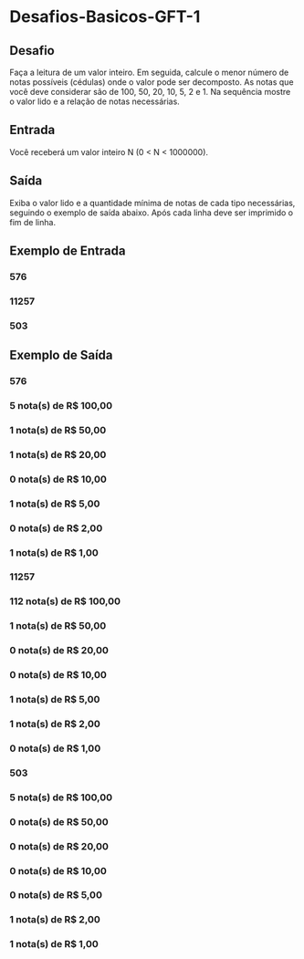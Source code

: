 # Desafios-Basicos-GFT-1

## Desafio
Faça a leitura de um valor inteiro. Em seguida, calcule o menor número de notas possíveis (cédulas) onde o valor pode ser decomposto. As notas que você deve considerar são de 100, 50, 20, 10, 5, 2 e 1. Na sequência mostre o valor lido e a relação de notas necessárias.

## Entrada
Você receberá um valor inteiro N (0 < N < 1000000).

## Saída
Exiba o valor lido e a quantidade mínima de notas de cada tipo necessárias, seguindo o exemplo de saída abaixo. Após cada linha deve ser imprimido o fim de linha.

 
## Exemplo de Entrada

### 576
### 11257
### 503

## Exemplo de Saída

### 576
### 5 nota(s) de R$ 100,00
### 1 nota(s) de R$ 50,00
### 1 nota(s) de R$ 20,00
### 0 nota(s) de R$ 10,00
### 1 nota(s) de R$ 5,00
### 0 nota(s) de R$ 2,00
### 1 nota(s) de R$ 1,00

###  11257
###  112 nota(s) de R$ 100,00
###  1 nota(s) de R$ 50,00
###  0 nota(s) de R$ 20,00
###  0 nota(s) de R$ 10,00
###  1 nota(s) de R$ 5,00
###  1 nota(s) de R$ 2,00
###  0 nota(s) de R$ 1,00

###  503
###  5 nota(s) de R$ 100,00
###  0 nota(s) de R$ 50,00
###  0 nota(s) de R$ 20,00
###  0 nota(s) de R$ 10,00
###  0 nota(s) de R$ 5,00
###  1 nota(s) de R$ 2,00
###  1 nota(s) de R$ 1,00
